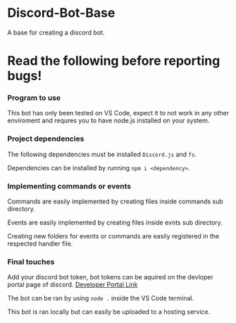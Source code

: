 # Discord-Bot-Base
 A base for creating a discord bot.
 
# Read the following before reporting bugs!
### Program to use
This bot has only been tested on VS Code, expect it to not work in any other enviroment and requres you to have node.js installed on your system.

### Project dependencies
The following dependencies must be installed `Discord.js` and `fs`. 

Dependencies can be installed by running `npm i <dependency>`.

### Implementing commands or events
Commands are easily implemented by creating files inside commands sub directory.

Events are easily implemented by creating files inside evnts sub directory.

Creating new folders for events or commands are easily registered in the respected handler file.

### Final touches
Add your discord bot token, bot tokens can be aquired on the devloper portal page of discord.
[Developer Portal Link](https://discord.com/developers/applications)

The bot can be ran by using `node .` inside the VS Code terminal.

This bot is ran locally but can easily be uploaded to a hosting service.
